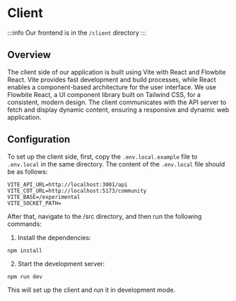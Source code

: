 # Client

:::info
Our frontend is in the `/client` directory
:::

## Overview

The client side of our application is built using Vite with React and Flowbite React. Vite provides fast development and build processes, while React enables a component-based architecture for the user interface. We use Flowbite React, a UI component library built on Tailwind CSS, for a consistent, modern design. The client communicates with the API server to fetch and display dynamic content, ensuring a responsive and dynamic web application.

## Configuration
To set up the client side, first, copy the `.env.local.example` file to `.env.local` in the same directory. The content of the `.env.local` file should be as follows:

```
VITE_API_URL=http://localhost:3001/api
VITE_COT_URL=http://localhost:5173/community
VITE_BASE=/experimental
VITE_SOCKET_PATH=
```

After that, navigate to the /src directory, and then run the following commands:

1. Install the dependencies:

```
npm install
```

2. Start the development server:
```
npm run dev
```

This will set up the client and run it in development mode.